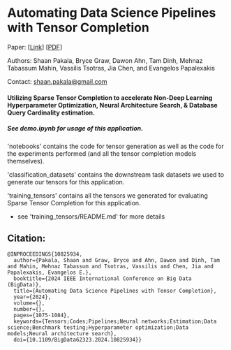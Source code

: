 # Automating Data Science Pipelines with Tensor Completion

Paper: [[Link](https://ieeexplore.ieee.org/document/10825934)] [[PDF](https://arxiv.org/pdf/2410.06408)]

Authors: Shaan Pakala, Bryce Graw, Dawon Ahn, Tam Dinh, Mehnaz Tabassum Mahin, Vassilis Tsotras, Jia Chen, and Evangelos Papalexakis

Contact: shaan.pakala@gmail.com

#### Utilizing Sparse Tensor Completion to accelerate Non-Deep Learning Hyperparameter Optimization, Neural Architecture Search, & Database Query Cardinality estimation.

##### See demo.ipynb for usage of this application.

'notebooks' contains the code for tensor generation as well as the code for the experiments performed (and all the tensor completion models themselves).

'classification_datasets' contains the downstream task datasets we used to generate our tensors for this application.

'training_tensors' contains all the tensors we generated for evaluating Sparse Tensor Completion for this application.
  - see 'training_tensors/README.md' for more details



## Citation:

```
@INPROCEEDINGS{10825934,
  author={Pakala, Shaan and Graw, Bryce and Ahn, Dawon and Dinh, Tam and Mahin, Mehnaz Tabassum and Tsotras, Vassilis and Chen, Jia and Papalexakis, Evangelos E.},
  booktitle={2024 IEEE International Conference on Big Data (BigData)}, 
  title={Automating Data Science Pipelines with Tensor Completion}, 
  year={2024},
  volume={},
  number={},
  pages={1075-1084},
  keywords={Tensors;Codes;Pipelines;Neural networks;Estimation;Data science;Benchmark testing;Hyperparameter optimization;Data models;Neural architecture search},
  doi={10.1109/BigData62323.2024.10825934}}
```
